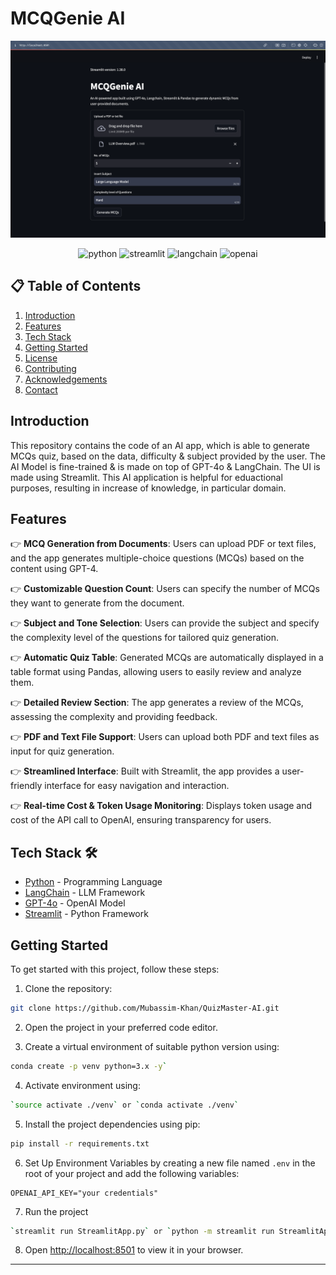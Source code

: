 # MCQGenie AI

![Preview Image](data/Preview.png)

<div align="center">
    <img src="https://img.shields.io/badge/Python-FFD43B?style=for-the-badge&logo=python&logoColor=blue" alt="python" />
    <img src="https://img.shields.io/badge/Streamlit-FF4B4B?style=for-the-badge&logo=Streamlit&logoColor=white" alt="streamlit" />
    <img src="https://img.shields.io/badge/langchain-1C3C3C?style=for-the-badge&logo=langchain&logoColor=white" alt="langchain" />
    <img src="https://img.shields.io/badge/ChatGPT-74aa9c?style=for-the-badge&logo=openai&logoColor=white" alt="openai" />
</div>

## 📋 <a name="table">Table of Contents</a>

1. [Introduction](#introduction)
2. [Features](#features)
3. [Tech Stack](#tech-stack)
4. [Getting Started](#quick-start)
5. [License](#license)
6. [Contributing](#contributing)
7. [Acknowledgements](#acknowledgements)
8. [Contact](#contact)

## <a name="introduction">Introduction</a>

This repository contains the code of an AI app, which is able to generate MCQs quiz, based on the data, difficulty & subject provided by the user. The AI Model is fine-trained & is made on top of GPT-4o & LangChain. The UI is made using Streamlit. This AI application is helpful for eduactional purposes, resulting in increase of knowledge, in particular domain.

## <a name="features">Features</a>

👉 **MCQ Generation from Documents**: Users can upload PDF or text files, and the app generates multiple-choice questions (MCQs) based on the content using GPT-4.

👉 **Customizable Question Count**: Users can specify the number of MCQs they want to generate from the document.

👉 **Subject and Tone Selection**: Users can provide the subject and specify the complexity level of the questions for tailored quiz generation.

👉 **Automatic Quiz Table**: Generated MCQs are automatically displayed in a table format using Pandas, allowing users to easily review and analyze them.

👉 **Detailed Review Section**: The app generates a review of the MCQs, assessing the complexity and providing feedback.

👉 **PDF and Text File Support**: Users can upload both PDF and text files as input for quiz generation.

👉 **Streamlined Interface**: Built with Streamlit, the app provides a user-friendly interface for easy navigation and interaction.

👉 **Real-time Cost & Token Usage Monitoring**: Displays token usage and cost of the API call to OpenAI, ensuring transparency for users.

## <a name="tech-stack">Tech Stack 🛠️</a>

- [Python](https://www.python.org/) - Programming Language
- [LangChain](https://www.langchain.com/) - LLM Framework
- [GPT-4o](https://openai.com/index/hello-gpt-4o/) - OpenAI Model
- [Streamlit](https://streamlit.io/) - Python Framework

## <a name="#quick-start">Getting Started</a>

To get started with this project, follow these steps:

1. Clone the repository:

```bash
git clone https://github.com/Mubassim-Khan/QuizMaster-AI.git
```

2. Open the project in your preferred code editor.

3. Create a virtual environment of suitable python version using:

```bash
conda create -p venv python=3.x -y`
```

4. Activate environment using:

```bash
`source activate ./venv` or `conda activate ./venv`
```

5. Install the project dependencies using pip:

```bash
pip install -r requirements.txt
```

6. Set Up Environment Variables by creating a new file named `.env` in the root of your project and add the following variables:

```env
OPENAI_API_KEY="your credentials"

```

7. Run the project

```bash
`streamlit run StreamlitApp.py` or `python -m streamlit run StreamlitApp.py`
```

8. Open [http://localhost:8501](http://localhost:8501) to view it in your browser.


---

<!----->
